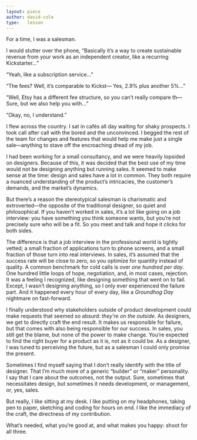 ```yaml
---
layout: piece
author: david-cole
type:   lesson
---
```


For a time, I was a salesman.

I would stutter over the phone, “Basically it’s a way to create sustainable revenue from your work as an independent creator, like a recurring Kickstarter…”

“Yeah, like a subscription service…”

“The fees? Well, it’s comparable to Kickst— Yes, 2.9% plus another 5%…”

“Well, Etsy has a different fee structure, so you can’t really compare th— Sure, but we also help you with…”

“Okay, no, I understand.”

I flew across the country. I sat in cafés all day waiting for shaky prospects. I took call after call with the bored and the unconvinced. I begged the rest of the team for changes and features that would help me make just a single sale—anything to stave off the encroaching dread of my job.

I had been working for a small consultancy, and we were heavily lopsided on designers. Because of this, it was decided that the best use of my time would not be designing anything but running sales. It seemed to make sense at the time: design and sales have a lot in common. They both require a nuanced understanding of the product’s intricacies, the customer’s demands, and the market’s dynamics.

But there’s a reason the stereotypical salesman is charismatic and extroverted—the opposite of the traditional designer, so quiet and philosophical. If you haven’t worked in sales, it’s a lot like going on a job interview: you have something you think someone wants, but you’re not precisely sure who will be a fit. So you meet and talk and hope it clicks for both sides.

The difference is that a job interview in the professional world is tightly vetted; a small fraction of applications turn to phone screens, and a small fraction of those turn into real interviews. In sales, it’s assumed that the success rate will be close to zero, so you optimize for quantity instead of quality. A common benchmark for cold calls is over *one hundred per day*. One hundred little loops of hope, negotiation, and, in most cases, rejection. It was a feeling I recognized, like designing something that went on to fail. Except, I wasn’t designing anything, so I only ever experienced the failure part. And it happened every hour of every day, like a *Groundhog Day* nightmare on fast-forward.

I finally understood why stakeholders outside of product development could make requests that seemed so absurd: *they’re on the outside*. As designers, we get to directly craft the end result. It makes us responsible for failure, but that comes with also being responsible for our success. In sales, you still get the blame, but none of the power to make change. You’re expected to find the right buyer for a product as it is, not as it could be. As a designer, I was tuned to perceiving the future, but as a salesman I could only promise the present.

Sometimes I find myself saying that I don’t really identify with the title of designer. That I’m much more of a generic “builder” or “maker” personality. I say that I care about the outcomes, not the output. Sure, sometimes that necessitates design, but sometimes it needs development, or management, or, yes, sales.

But really, I like sitting at my desk. I like putting on my headphones, taking pen to paper, sketching and coding for hours on end. I like the immediacy of the craft, the directness of my contribution.

What’s needed, what you’re good at, and what makes you happy: shoot for all three.